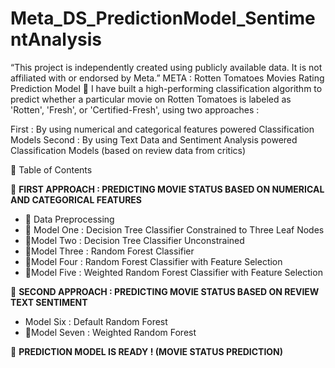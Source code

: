 # Meta_DS_PredictionModel_SentimentAnalysis
“This project is independently created using publicly available data. It is not affiliated with or endorsed by Meta.”
META : Rotten Tomatoes Movies Rating Prediction Model 🍅
I have built a high-performing classification algorithm to predict whether a particular movie on Rotten Tomatoes is labeled as 'Rotten', 'Fresh', or 'Certified-Fresh', using two approaches :

First : By using numerical and categorical features powered Classification Models
Second : By using Text Data and Sentiment Analysis powered Classification Models (based on review data from critics)

🧭 Table of Contents

🍿
**FIRST APPROACH : PREDICTING MOVIE STATUS BASED ON NUMERICAL AND CATEGORICAL FEATURES**
- 🧹 Data Preprocessing
- 🌲 Model One : Decision Tree Classifier Constrained to Three Leaf Nodes
- 🌲Model Two : Decision Tree Classifier Unconstrained
- 🌳Model Three : Random Forest Classifier
- 🧠Model Four : Random Forest Classifier with Feature Selection
- 🧠Model Five : Weighted Random Forest Classifier with Feature Selection

💬
****SECOND APPROACH :** PREDICTING MOVIE STATUS BASED ON REVIEW TEXT SENTIMENT**
- Model Six : Default Random Forest
- 🧠Model Seven : Weighted Random Forest

🎯
**PREDICTION MODEL IS READY ! (MOVIE STATUS PREDICTION)**
